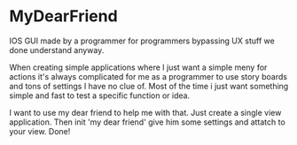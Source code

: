 # MyDearFriend
IOS GUI made by a programmer for programmers bypassing UX stuff we done understand anyway.

When creating simple applications where I just want a simple meny for actions it's always complicated for me as a programmer to use story boards and tons of settings I have no clue of. Most of the time i just want something simple and fast to test a specific function or idea.

I want to use my dear friend to help me with that. Just create a single view application. Then init 'my dear friend' give him some settings and attatch to your view. Done!



